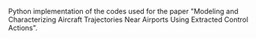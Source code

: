 Python implementation of the codes used for the paper "Modeling and Characterizing Aircraft Trajectories Near Airports Using Extracted Control Actions".
